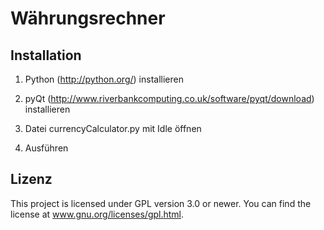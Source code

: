 
Währungsrechner
===============


## Installation

1) Python (http://python.org/) installieren

2) pyQt (http://www.riverbankcomputing.co.uk/software/pyqt/download) installieren

3) Datei currencyCalculator.py mit Idle öffnen

4) Ausführen


## Lizenz
This project is licensed under GPL version 3.0 or newer. You can find the license at www.gnu.org/licenses/gpl.html.

